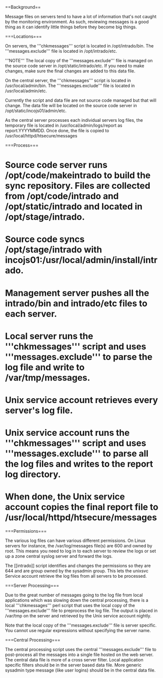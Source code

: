 ==Background==

Message files on servers tend to have a lot of information that's not caught by the monitoring environment. As such, reviewing messages is a good thing as it can identify little things before they become big things.

===Locations===

On servers, the '''chkmessages''' script is located in /opt/intrado/bin. The '''messages.exclude''' file is located in /opt/intrado/etc.

'''NOTE''' The local copy of the '''messages.exclude''' file is managed on the source code server in /opt/static/intrado/etc. If you need to make changes, make sure the final changes are added to this data file.

On the central server, the '''chkmessages''' script is located in /usr/local/admin/bin. The '''messages.exclude''' file is located in /usr/local/admin/etc.

Currently the script and data file are not source code managed but that will change. The data file will be located on the source code server in /opt/static/incojs01/admin/etc.

As the central server processes each individual servers log files, the temporary file is located in /usr/local/admin/logs/report as report.YYYYMMDD. Once done, the file is copied to /usr/local/httpd/htsecure/messages

===Process===

# Source code server runs /opt/code/makeintrado to build the sync repository. Files are collected from /opt/code/intrado and /opt/static/intrado and located in /opt/stage/intrado.
# Source code syncs /opt/stage/intrado with incojs01:/usr/local/admin/install/intrado.
# Management server pushes all the intrado/bin and intrado/etc files to each server.
# Local server runs the '''chkmessages''' script and uses '''messages.exclude''' to parse the log file and write to /var/tmp/messages.
# Unix service account retrieves every server's log file.
# Unix service account runs the '''chkmessages''' script and uses '''messages.exclude''' to parse all the log files and writes to the report log directory.
# When done, the Unix service account copies the final report file to /usr/local/httpd/htsecure/messages

===Permissions===

The various log files can have various different permissions. On Linux servers for instance, the /var/log/messages file(s) are 600 and owned by root. This means you need to log in to each server to review the logs or set up a zone central syslog server and forward the logs.

The [[intrado]] script identifies and changes the permissions so they are 644 and are group owned by the sysadmin group. This lets the unixsvc Service account retrieve the log files from all servers to be processed.

===Server Processing===

Due to the great number of messages going to the log file from local applications which was slowing down the central processing, there is a local '''chkmessages''' perl script that uses the local copy of the '''messages.exclude''' file to preprocess the log file. The output is placed in /var/tmp on the server and retrieved by the Unix service account nightly.

Note that the local copy of the '''messages.exclude''' file is server specific. You cannot use regular expressions without specifying the server name.

===Central Processing===

The central processing script uses the central '''messages.exclude''' file to post-process all the messages into a single file hosted on the web server. The central data file is more of a cross server filter. Local application specific filters should be in the server based data file. More generic sysadmin type message (like user logins) should be in the central data file.

